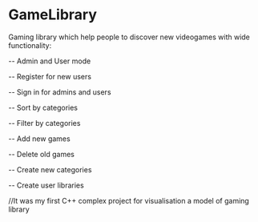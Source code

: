 # GameLibrary

Gaming library which help people to discover new videogames with wide functionality:

-- Admin and User mode

-- Register for new users

-- Sign in for admins and users

-- Sort by categories

-- Filter by categories

-- Add new games

-- Delete old games

-- Create new categories

-- Create user libraries

//It was my first C++ complex project for visualisation a model of gaming library
